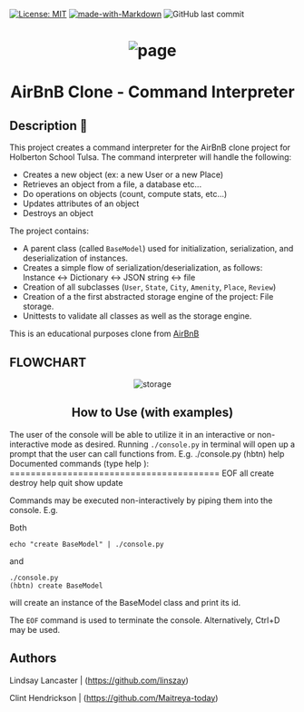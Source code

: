 [![License: MIT](https://img.shields.io/badge/License-MIT-yellow.svg)](https://opensource.org/licenses/MIT)
[![made-with-Markdown](https://img.shields.io/badge/Made%20with-Markdown-1f425f.svg)](http://commonmark.org)
![GitHub last commit](https://img.shields.io/github/last-commit/linszay/holbertonschool-AirBnB_clone)
# <center>![page](https://camo.githubusercontent.com/a8cd2eef2325c425519095dc2501111e630a77eddb454938c527cb82ea9c3aeb/68747470733a2f2f73332e616d617a6f6e6177732e636f6d2f696e7472616e65742d70726f6a656374732d66696c65732f686f6c626572746f6e7363686f6f6c2d6869676865722d6c6576656c5f70726f6772616d6d696e672b2f3236332f4842544e2d68626e622d46696e616c2e706e67)

# <center> AirBnB Clone - Command Interpreter

## Description :memo:
This project creates a command interpreter for the AirBnB clone project for Holberton School Tulsa. The command interpreter will handle the following:

* Creates a new object (ex: a new User or a new Place)
* Retrieves an object from a file, a database etc...
* Do operations on objects (count, compute stats, etc…)
* Updates attributes of an object
* Destroys an object

The project contains:
- A parent class (called `BaseModel`) used for initialization, serialization, and deserialization of instances.
- Creates a simple flow of serialization/deserialization, as follows: Instance <-> Dictionary <-> JSON string <-> file
- Creation of all subclasses (`User`, `State`, `City`, `Amenity`, `Place`, `Review`)
- Creation of a the first abstracted storage engine of the project: File storage.
- Unittests to validate all classes as well as the storage engine.

This is an educational purposes clone from [AirBnB](https://www.airbnb.com/)

## FLOWCHART
<p align="center">
  <img src="https://i.imgur.com/gyqA0od.png" alt="storage">
</p>

## <center>How to Use (with examples)
The user of the console will be able to utilize it in an interactive or non-interactive mode as desired. Running `./console.py` in terminal will open up a prompt that the user can call functions from. 
E.g.
    ./console.py
    (hbtn) help
    Documented commands (type help <topic>):
    ========================================
    EOF  all  create  destroy  help  quit  show  update

Commands may be executed non-interactively by piping them into the console.
E.g.

Both

    echo "create BaseModel" | ./console.py

and

    ./console.py
    (hbtn) create BaseModel

will create an instance of the BaseModel class and print its id. 

The `EOF` command is used to terminate the console.  Alternatively, Ctrl+D may be used.

## Authors

Lindsay Lancaster  | (https://github.com/linszay)


Clint Hendrickson  | (https://github.com/Maitreya-today)


